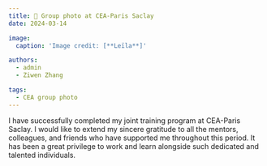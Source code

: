 ```yaml
---
title: 🎉 Group photo at CEA-Paris Saclay
date: 2024-03-14

image:
  caption: 'Image credit: [**Leïla**]'

authors:
  - admin
  - Ziwen Zhang

tags:
  - CEA group photo
---
```


I have successfully completed my joint training program at CEA-Paris Saclay. I would like to extend my sincere gratitude to all the mentors, colleagues, and friends who have supported me throughout this period. It has been a great privilege to work and learn alongside such dedicated and talented individuals.